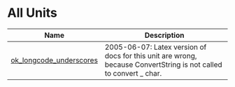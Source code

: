 # All Units


| Name | Description |
|---|---|
| [ok_longcode_underscores](ok_longcode_underscores.md) | 2005-06-07: Latex version of docs for this unit are wrong, because ConvertString is not called to convert \_ char. |

